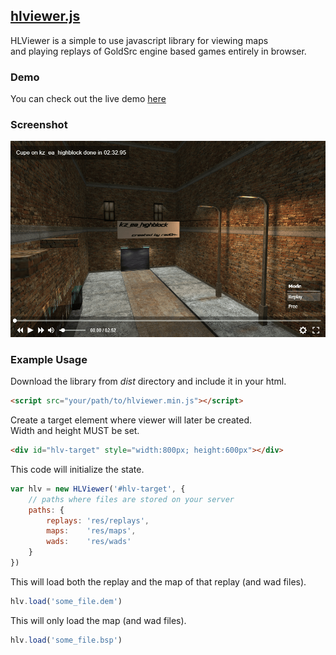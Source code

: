 [hlviewer.js](http://skyrim.github.io/hlviewer.js)
-----------

HLViewer is a simple to use javascript library for viewing maps  
and playing replays of GoldSrc engine based games entirely in browser.

### Demo ###

You can check out the live demo [here](http://skyrim.github.io/hlviewer.js)

### Screenshot ###

![Screenshot](res/screenshot.png)

### Example Usage ###

Download the library from _dist_ directory and include it in your html.
```html
<script src="your/path/to/hlviewer.min.js"></script>
```

Create a target element where viewer will later be created.  
Width and height MUST be set.

```html
<div id="hlv-target" style="width:800px; height:600px"></div>
```

This code will initialize the state.

```javascript
var hlv = new HLViewer('#hlv-target', {
    // paths where files are stored on your server
    paths: {
        replays: 'res/replays',
        maps:    'res/maps',
        wads:    'res/wads'
    }
})
```

This will load both the replay and the map of that replay (and wad files).

```javascript
hlv.load('some_file.dem')
```

This will only load the map (and wad files).

```javascript
hlv.load('some_file.bsp')
```